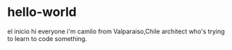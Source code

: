 # hello-world
el inicio
hi everyone i'm camilo from Valparaiso,Chile architect who's trying to learn to code something.
